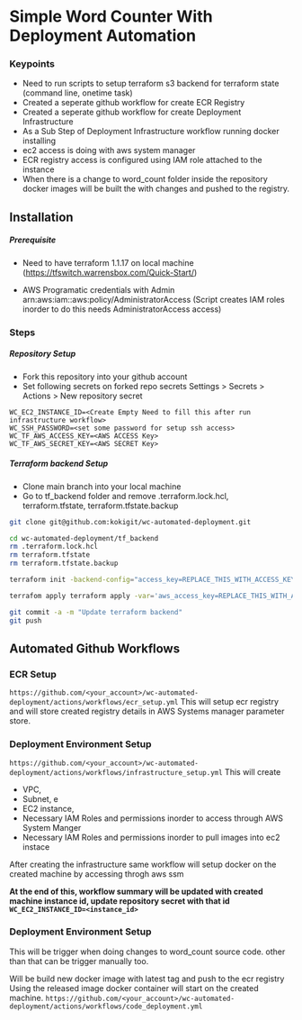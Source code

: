 # Simple Word Counter With Deployment Automation

### Keypoints
- Need to run scripts to setup terraform s3 backend for terraform state (command line, onetime task)
- Created a seperate github workflow for create ECR Registry
- Created a seperate github workflow for create Deployment Infrastructure
- As a Sub Step of Deployment Infrastructure workflow running docker installing
- ec2 access is doing with aws system manager
- ECR registry access is configured using IAM role attached to the instance
- When there is a change to word_count folder inside the repository docker images will be built the with changes and pushed to the registry. 

## Installation

##### Prerequisite 

- Need to have terraform 1.1.17 on local machine
(https://tfswitch.warrensbox.com/Quick-Start/)

- AWS Programatic credentials with Admin arn:aws:iam::aws:policy/AdministratorAccess
(Script creates IAM roles inorder to do this needs AdministratorAccess access)


### Steps

##### Repository Setup
- Fork this repository into your github account
- Set following secrets on forked repo secrets Settings > Secrets > Actions > New repository secret
```text
WC_EC2_INSTANCE_ID=<Create Empty Need to fill this after run infrastructure workflow>
WC_SSH_PASSWORD=<set some password for setup ssh access> 
WC_TF_AWS_ACCESS_KEY=<AWS ACCESS Key>
WC_TF_AWS_SECRET_KEY=<AWS SECRET Key>
```
##### Terraform backend Setup
- Clone main branch into your local machine
- Go to tf_backend folder and remove .terraform.lock.hcl, terraform.tfstate, terraform.tfstate.backup
```bash
git clone git@github.com:kokigit/wc-automated-deployment.git

cd wc-automated-deployment/tf_backend
rm .terraform.lock.hcl
rm terraform.tfstate
rm terraform.tfstate.backup

terraform init -backend-config="access_key=REPLACE_THIS_WITH_ACCESS_KEY>" -backend-config="secret_key=REPLACE_THIS_WITH_SECRET_KEY"

terrafom apply terraform apply -var='aws_access_key=REPLACE_THIS_WITH_ACCESS_KEY' -var='aws_secret_key=REPLACE_THIS_WITH_SECRET_KEY'

git commit -a -m "Update terraform backend"
git push
```

## Automated Github Workflows

### ECR Setup
`https://github.com/<your_account>/wc-automated-deployment/actions/workflows/ecr_setup.yml`
This will setup ecr registry and will store created registry details in AWS Systems manager parameter store. 

### Deployment Environment Setup
`https://github.com/<your_account>/wc-automated-deployment/actions/workflows/infrastructure_setup.yml`
This will create 
- VPC, 
- Subnet, e
- EC2 instance,
- Necessary IAM Roles and permissions inorder to access through AWS System Manger
- Necessary IAM Roles and permissions inorder to pull images into ec2 instace

After creating the infrastructure same workflow will setup docker on the created machine by accessing throgh aws ssm

**At the end of this, workflow summary will be updated with created machine instance id, update repository secret with that id `WC_EC2_INSTANCE_ID=<instance_id>`**


### Deployment Environment Setup
This will be trigger when doing changes to word_count source code. 
other than that can be trigger manually too. 

Will be build new docker image with latest tag and push to the ecr registry 
Using the released image docker container will start on the created machine. 
`https://github.com/<your_account>/wc-automated-deployment/actions/workflows/code_deployment.yml`
